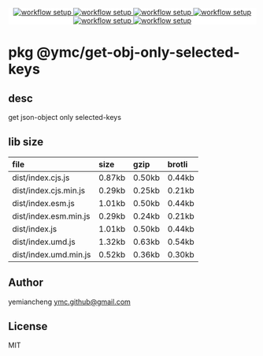 <p align="center" style="background:white;">
<!-- github workflow stat:s -->
<!-- one line and center  -->
  <a href="https://github.com/YMC-GitHub">
    <img alt="workflow setup" src="https://img.shields.io/static/v1?label=pkg&message=done&color=ff69b4&style=flat-square" />
  </a>
  <a href="https://github.com/YMC-GitHub">
    <img alt="workflow setup" src="https://img.shields.io/static/v1?label=cod&message=done&color=ff69b4&style=flat-square" />
  </a>
    <a href="https://github.com/YMC-GitHub">
    <img alt="workflow setup" src="https://img.shields.io/static/v1?label=dep&message=done&color=ff69b4&style=flat-square" />
  </a>
  <a href="https://github.com/YMC-GitHub">
    <img alt="workflow setup" src="https://img.shields.io/static/v1?label=lin&message=passing&color=ff69b4&style=flat-square" />
  </a>
    <a href="https://github.com/YMC-GitHub">
    <img alt="workflow setup" src="https://img.shields.io/static/v1?label=tes&message=passing&color=ff69b4&style=flat-square" />
  </a>
      <a href="https://github.com/YMC-GitHub">
    <img alt="workflow setup" src="https://img.shields.io/static/v1?label=pro&message=done&color=ff69b4&style=flat-square" />
  </a>


  <!-- https://img.shields.io/badge/<LABEL>-<MESSAGE>-<COLOR> -->
  <!-- https://img.shields.io/static/v1?label=<LABEL>&message=<MESSAGE>&color=<COLOR> -->
<!-- github workflow stat:e -->
</p>

# pkg @ymc/get-obj-only-selected-keys

## desc
get json-object only selected-keys

## lib size  
file | size | gzip | brotli
:---- | :---- | :---- | :----
dist/index.cjs.js | 0.87kb | 0.50kb | 0.44kb
dist/index.cjs.min.js | 0.29kb | 0.25kb | 0.21kb
dist/index.esm.js | 1.01kb | 0.50kb | 0.44kb
dist/index.esm.min.js | 0.29kb | 0.24kb | 0.21kb
dist/index.js | 1.01kb | 0.50kb | 0.44kb
dist/index.umd.js | 1.32kb | 0.63kb | 0.54kb
dist/index.umd.min.js | 0.52kb | 0.36kb | 0.30kb

## Author
yemiancheng <ymc.github@gmail.com>

## License
MIT